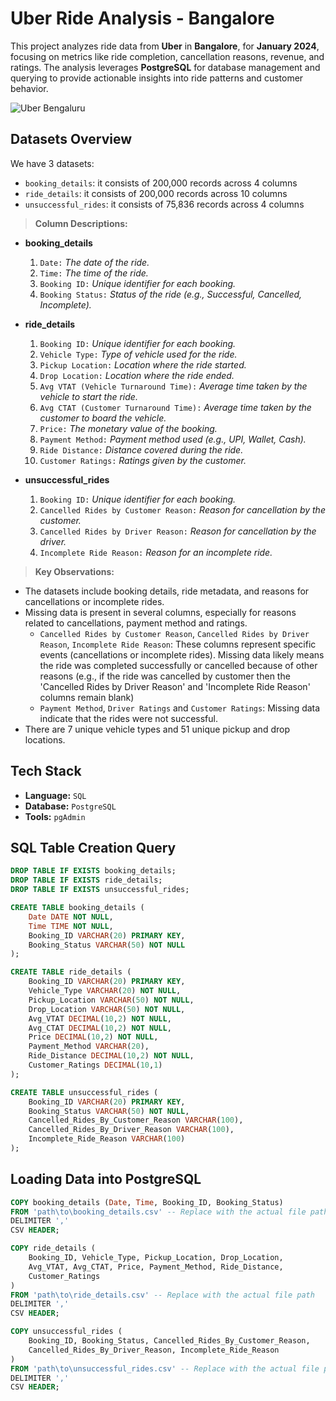 # Uber Ride Analysis - Bangalore

This project analyzes ride data from **Uber** in **Bangalore**, for **January 2024**, focusing on metrics like ride completion, cancellation reasons, revenue, and ratings. The analysis leverages **PostgreSQL** for database management and querying to provide actionable insights into ride patterns and customer behavior.

![Uber Bengaluru](https://github.com/user-attachments/assets/77998053-4ac7-4cd4-a413-d2d2e13d2fc8)

## Datasets Overview

We have 3 datasets:
- `booking_details`: it consists of 200,000 records across 4 columns
- `ride_details`: it consists of 200,000 records across 10 columns
- `unsuccessful_rides`: it consists of 75,836 records across 4 columns

> **Column Descriptions:**

- **booking_details**

	1. `Date:` _The date of the ride._
	2. `Time:` _The time of the ride._
	3. `Booking ID:` _Unique identifier for each booking._
	4. `Booking Status:` _Status of the ride (e.g., Successful, Cancelled, Incomplete)._

- **ride_details**

	1. `Booking ID:` _Unique identifier for each booking._
 	2. `Vehicle Type:` _Type of vehicle used for the ride._
	3. `Pickup Location:` _Location where the ride started._
	4. `Drop Location:` _Location where the ride ended._
	5. `Avg VTAT (Vehicle Turnaround Time):` _Average time taken by the vehicle to start the ride._
	6. `Avg CTAT (Customer Turnaround Time):` _Average time taken by the customer to board the vehicle._
	7. `Price:` _The monetary value of the booking._
	8. `Payment Method:` _Payment method used (e.g., UPI, Wallet, Cash)._
	9. `Ride Distance:` _Distance covered during the ride._
	10. `Customer Ratings:` _Ratings given by the customer._

- **unsuccessful_rides**
	1. `Booking ID:` _Unique identifier for each booking._
  	2. `Cancelled Rides by Customer Reason:` _Reason for cancellation by the customer._
	3. `Cancelled Rides by Driver Reason:` _Reason for cancellation by the driver._
	4. `Incomplete Ride Reason:` _Reason for an incomplete ride._

> **Key Observations:**

- The datasets include booking details, ride metadata, and reasons for cancellations or incomplete rides.
- Missing data is present in several columns, especially for reasons related to cancellations, payment method and ratings.
  - `Cancelled Rides by Customer Reason`, `Cancelled Rides by Driver Reason`, `Incomplete Ride Reason`: These columns represent specific events (cancellations or incomplete rides). Missing data likely means the ride was completed successfully or cancelled because of other reasons (e.g., if the ride was cancelled by customer then the 'Cancelled Rides by Driver Reason' and 'Incomplete Ride Reason' columns remain blank)
  - `Payment Method`, `Driver Ratings` and `Customer Ratings`: Missing data indicate that the rides were not successful.
- There are 7 unique vehicle types and 51 unique pickup and drop locations.

## Tech Stack

- **Language:** `SQL`
- **Database:** `PostgreSQL`
- **Tools:** `pgAdmin`

## SQL Table Creation Query

```sql
DROP TABLE IF EXISTS booking_details;
DROP TABLE IF EXISTS ride_details;
DROP TABLE IF EXISTS unsuccessful_rides;

CREATE TABLE booking_details (
    Date DATE NOT NULL,
    Time TIME NOT NULL,
    Booking_ID VARCHAR(20) PRIMARY KEY,
    Booking_Status VARCHAR(50) NOT NULL
);

CREATE TABLE ride_details (
    Booking_ID VARCHAR(20) PRIMARY KEY,
    Vehicle_Type VARCHAR(20) NOT NULL,
    Pickup_Location VARCHAR(50) NOT NULL,
    Drop_Location VARCHAR(50) NOT NULL,
    Avg_VTAT DECIMAL(10,2) NOT NULL,
    Avg_CTAT DECIMAL(10,2) NOT NULL,
    Price DECIMAL(10,2) NOT NULL,
    Payment_Method VARCHAR(20),
    Ride_Distance DECIMAL(10,2) NOT NULL,
    Customer_Ratings DECIMAL(10,1)
);

CREATE TABLE unsuccessful_rides (
    Booking_ID VARCHAR(20) PRIMARY KEY,
    Booking_Status VARCHAR(50) NOT NULL,
    Cancelled_Rides_By_Customer_Reason VARCHAR(100),
    Cancelled_Rides_By_Driver_Reason VARCHAR(100),
    Incomplete_Ride_Reason VARCHAR(100)
);
```

## Loading Data into PostgreSQL

```sql
COPY booking_details (Date, Time, Booking_ID, Booking_Status)
FROM 'path\to\booking_details.csv' -- Replace with the actual file path
DELIMITER ',' 
CSV HEADER;

COPY ride_details (
	Booking_ID, Vehicle_Type, Pickup_Location, Drop_Location,
	Avg_VTAT, Avg_CTAT, Price, Payment_Method, Ride_Distance,
	Customer_Ratings
)
FROM 'path\to\ride_details.csv' -- Replace with the actual file path
DELIMITER ',' 
CSV HEADER;

COPY unsuccessful_rides (
	Booking_ID, Booking_Status, Cancelled_Rides_By_Customer_Reason,
	Cancelled_Rides_By_Driver_Reason, Incomplete_Ride_Reason
)
FROM 'path\to\unsuccessful_rides.csv' -- Replace with the actual file path
DELIMITER ',' 
CSV HEADER;
```

